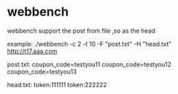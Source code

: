 # webbench
webbench support the post from file ,so as the head

example:
./webbench  -c 2 -t 10 -F "post.txt"  -H "head.txt" http://t17.aaa.com

post.txt:
coupon_code=testyou11
coupon_code=testyou12
coupon_code=testyou13

head.txt:
token:111111
token:222222
